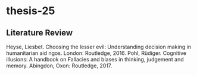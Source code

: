 # thesis-25

## Literature Review
Heyse, Liesbet. Choosing the lesser evil: Understanding decision making in humanitarian aid ngos. London: Routledge, 2016. 
Pohl, Rüdiger. Cognitive illusions: A handbook on Fallacies and biases in thinking, judgement and memory. Abingdon, Oxon: Routledge, 2017. 
